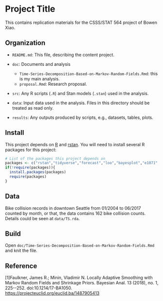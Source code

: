# Project Title

This contains replication materials for the CSSS/STAT 564 project of Bowen Xiao.

## Organization

-   `README.md`: This file, describing the content project.

-   `doc`: Documents and analysis

    -   `Time-Series-Decomposition-Based-on-Markov-Random-Fields.Rmd`: this is my main analysis.
    -   `proposal.Rmd`: Research proposal.

-   `src`: Any R scripts (`.R`) and Stan models (`.stan`) used in the analysis.

-   `data`: Input data used in the analysis. Files in this directory should be treated as read only.

-   `results`: Any outputs produced by scripts, e.g., datasets, tables, plots.

## Install

This project depends on [R](https://cran.r-project.org/) and [rstan](http://mc-stan.org/users/interfaces/rstan).
You will need to install several R packages for this project:

```r
# List of the packages this project depends on
packages <- c("rstan","tidyverse","forecast","loo","bayesplot","e1071","splines")
if(!require(packages)){
  install.packages(packages)
  require(packages)
}
```

## Data

Bike collision records in downtown Seattle from 01/2004 to 06/2017 counted by month, or that, the data contains 162 bike collision counts. Details could be seen at `data/TS.rda`.

## Build

Open `doc/Time-Series-Decomposition-Based-on-Markov-Random-Fields.Rmd` and knit the file.

## Reference

[1]Faulkner, James R.; Minin, Vladimir N. Locally Adaptive Smoothing with Markov Random Fields and Shrinkage Priors. Bayesian Anal. 13 (2018), no. 1, 225--252. doi:10.1214/17-BA1050. https://projecteuclid.org/euclid.ba/1487905413
